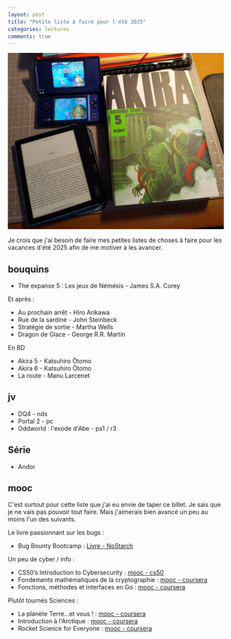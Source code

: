 ```yaml
---
layout: post
title: "Petite liste à faire pour l'été 2025"
categories: lectures
comments: true
---
```


![ete 2025](https://github.com/homeostasie/bouquins/raw/master/_pics/blog/2025/pro-vac-ete-2025.jpg)

Je crois que j'ai besoin de faire mes petites listes de choses à faire pour les vacances d'été 2025 afin de me motiver à les avancer. 

## bouquins

* The expanse 5 : Les jeux de Némésis - James S.A. Corey

Et après : 

* Au prochain arrêt - Hiro Arikawa
* Rue de la sardine - John Steinbeck
* Stratégie de sortie - Martha Wells
* Dragon de Glace - George R.R. Martin

En BD

* Akira 5 - Katsuhiro Ōtomo
* Akira 6 - Katsuhiro Ōtomo
* La route - Manu Larcenet

## jv

* DQ4 - nds
* Portal 2 - pc
* Oddworld : l'exode d'Abe - ps1 / r3

## Série

* Andor

## mooc

C'est surtout pour cette liste que j'ai eu envie de taper ce billet. Je sais que je ne vais pas pouvoir tout faire. Mais j'aimerais bien avancé un peu au moins l'un des suivants. 

Le livre passionnant sur les bugs : 
* Bug Bounty Bootcamp :  [Livre - NoStarch](https://nostarch.com/bug-bounty-bootcam)

Un peu de cyber / info :
* CS50’s Introduction to Cybersecurity : [mooc - cs50](https://cs50.harvard.edu/cybersecurity/)
* Fondements mathématiques de la cryptographie : [mooc - coursera](https://www.coursera.org/learn/mathematical-foundations-cryptography)
* Fonctions, méthodes et interfaces en Go : [mooc - coursera](https://www.coursera.org/learn/golang-functions-methods/)

Plutôt tournés Sciences : 
* La planète Terre...et vous ! : [mooc - coursera](https://www.coursera.org/learn/planet-earth)
* Introduction à l'Arctique : [mooc - coursera](https://www.coursera.org/learn/intro-to-the-arctic/)
* Rocket Science for Everyone : [mooc - coursera](https://www.coursera.org/learn/rocket-science-for-everyone/)

